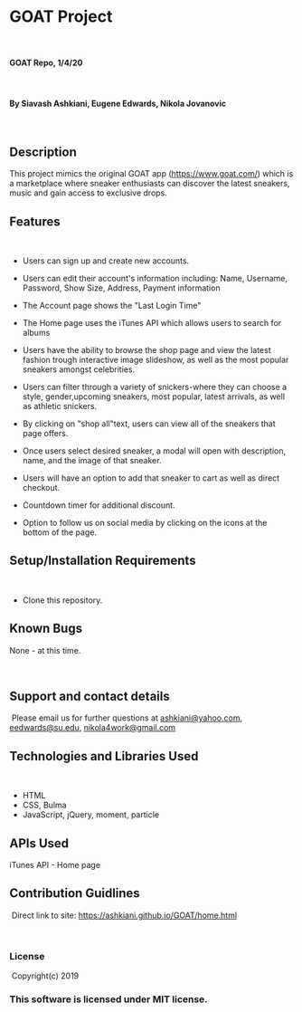# GOAT Project
​
#### GOAT Repo, 1/4/20
​
#### By Siavash Ashkiani, Eugene Edwards, Nikola Jovanovic
​
## Description
This project mimics the original GOAT app (https://www.goat.com/) which is a marketplace where sneaker enthusiasts can discover the latest sneakers, music and gain access to exclusive drops.

## Features
​
* Users can sign up and create new accounts.
* Users can edit their account's information including: Name, Username, Password, Show Size, Address, Payment information
* The Account page shows the "Last Login Time"
* The Home page uses the iTunes API which allows users to search for albums

* Users have the ability to browse the shop page and view the latest fashion trough interactive image slideshow, as well as the most popular sneakers amongst celebrities.
*  Users can filter through a variety of snickers-where they can choose a style, gender,upcoming sneakers, most popular, latest arrivals, as well as athletic snickers.
* By clicking on "shop all"text, users can view all of the sneakers that page offers.
* Once users select desired sneaker, a modal will open with description, name, and the image of that sneaker.
* Users will have an option to add that sneaker to cart as well as direct checkout.
* Countdown timer for additional discount. 
* Option to follow us on social media by clicking on the icons at the bottom of the page.




## Setup/Installation Requirements
​
* Clone this repository.
​
​
## Known Bugs

None - at this time​.

​
## Support and contact details
​
Please email us for further questions at ashkiani@yahoo.com, eedwards@su.edu, nikola4work@gmail.com
​
## Technologies and Libraries Used
​
* HTML
​
* CSS, Bulma
​
* JavaScript, jQuery, moment, particle

## APIs Used

iTunes API - Home page
​
## Contribution Guidlines 
​
Direct link to site: https://ashkiani.github.io/GOAT/home.html

​
### License
​
Copyright(c) 2019 
​
### This software is licensed under MIT license.
